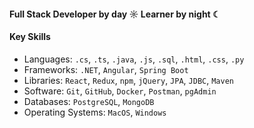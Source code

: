 #### Full Stack Developer by day ☼ Learner by night ☾

#### Key Skills 
- Languages: `.cs`, `.ts`, `.java`, `.js`, `.sql`, `.html`, `.css`, `.py`
- Frameworks: `.NET`, `Angular`, `Spring Boot`
- Libraries: `React`, `Redux`, `npm`, `jQuery`, `JPA`, `JDBC`, `Maven`
- Software: `Git`, `GitHub`, `Docker`, `Postman`, `pgAdmin`
- Databases: `PostgreSQL`, `MongoDB`
- Operating Systems: `MacOS`, `Windows`
